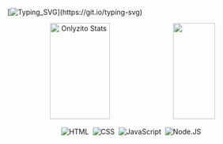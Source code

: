 [![Typing_SVG](https://readme-typing-svg.herokuapp.com/?color=fffeff&size=35&center=true&vCenter=true&width=1000&lines=JUST+A+MEDIUMCRE...)](https://git.io/typing-svg)

<div align="center">
<img width="49%" height="195px" src="https://github-readme-stats.vercel.app/api?username=Onlyzito&show_icons=true&count_private=true&hide_border=true&title_color=fffeff&text_color=fffeff&bg_color=0d1117" alt= "Onlyzito Stats" /> 

<img width="41%" height="195px" src="https://github-readme-stats.vercel.app/api/top-langs/?username=Onlyzito&layout=compact&hide_border=true&title_color=fffeff&text_color=00bfb&bg_color=0d1117" /> 

![HTML](https://img.shields.io/badge/-HTML-0D1117?style=for-the-badge&logo=html5&labelColor=0D1117)&nbsp;
![CSS](https://img.shields.io/badge/-CSS-0D1117?style=for-the-badge&logo=CSS3&labelColor=0D1117)&nbsp;
![JavaScript](https://img.shields.io/badge/-JavaScript-0D1117?style=for-the-badge&logo=JavaScript&labelColor=0D1117)&nbsp;
![Node.JS](https://img.shields.io/badge/-Node.JS-0D1117?style=for-the-badge&logo=node.js&labelColor=0D1117)&nbsp;
</div>
